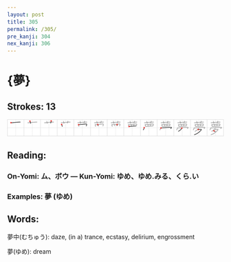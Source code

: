 ```yaml
---
layout: post
title: 305
permalink: /305/
pre_kanji: 304
nex_kanji: 306
---
```


# {夢}

## Strokes: 13

<div class="stroke"><img src="../images/E5A4A2.png" /></div>

## Reading:

### On-Yomi: ム、ボウ &mdash; Kun-Yomi: ゆめ、ゆめ.みる、くら.い

### Examples: 夢 (ゆめ)

## Words:

夢中(むちゅう): daze, (in a) trance, ecstasy, delirium, engrossment

夢(ゆめ): dream
